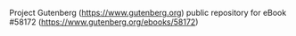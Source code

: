 Project Gutenberg (https://www.gutenberg.org) public repository for
eBook #58172 (https://www.gutenberg.org/ebooks/58172)

